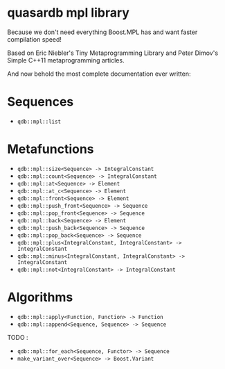 quasardb mpl library
====================

Because we don't need everything Boost.MPL has and want faster compilation speed!

Based on Eric Niebler's Tiny Metaprogramming Library and Peter Dimov's Simple C++11 metaprogramming articles.

And now behold the most complete documentation ever written:

# Sequences

 * `qdb::mpl::list`

# Metafunctions

 * `qdb::mpl::size<Sequence> -> IntegralConstant`
 * `qdb::mpl::count<Sequence> -> IntegralConstant`
 * `qdb::mpl::at<Sequence> -> Element`
 * `qdb::mpl::at_c<Sequence> -> Element`
 * `qdb::mpl::front<Sequence> -> Element`
 * `qdb::mpl::push_front<Sequence> -> Sequence`
 * `qdb::mpl::pop_front<Sequence> -> Sequence`
 * `qdb::mpl::back<Sequence> -> Element`
 * `qdb::mpl::push_back<Sequence> -> Sequence`
 * `qdb::mpl::pop_back<Sequence> -> Sequence`
 * `qdb::mpl::plus<IntegralConstant, IntegralConstant> -> IntegralConstant`
 * `qdb::mpl::minus<IntegralConstant, IntegralConstant> -> IntegralConstant`
 * `qdb::mpl::not<IntegralConstant> -> IntegralConstant`

# Algorithms

 * `qdb::mpl::apply<Function, Function> -> Function`
 * `qdb::mpl::append<Sequence, Sequence> -> Sequence`

TODO :

 * `qdb::mpl::for_each<Sequence, Functor> -> Sequence`
 * `make_variant_over<Sequence> -> Boost.Variant`